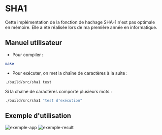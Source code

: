 # SHA1

Cette implémentation de la fonction de hachage SHA-1 n'est pas optimale 
en mémoire. Elle a été réalisée lors de ma première année en informatique.

## Manuel utilisateur

- Pour compiler : 
```sh
make
```

- Pour exécuter, on met la chaîne de caractères à la suite : 
```sh
./build/src/sha1 test
```

Si la chaîne de caractères comporte plusieurs mots : 
```sh
./build/src/sha1 "test d'exécution"
```
## Exemple d'utilisation

<img src="report/pictures/screen.PNG" alt="exemple-app">

<img src="report/pictures/screen.PNG" alt="exemple-result">

